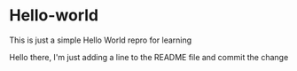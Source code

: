 # Hello-world
This is just a simple Hello World repro for learning

Hello there, I'm just adding a line to the README file and commit the change
